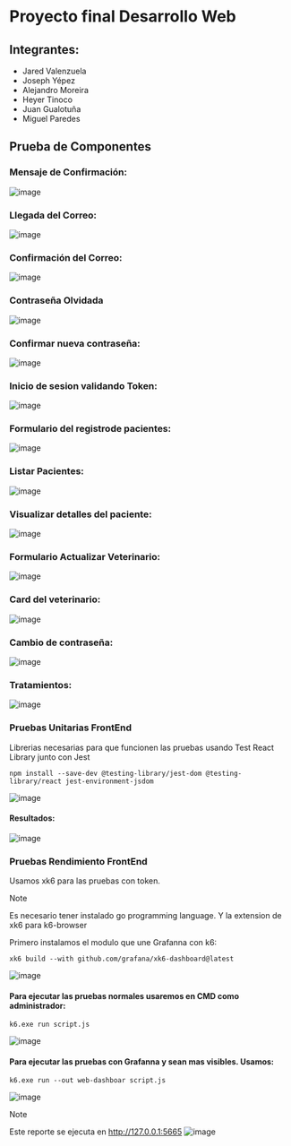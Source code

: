 # Proyecto final Desarrollo Web
## Integrantes: 
* Jared Valenzuela
* Joseph Yépez
* Alejandro Moreira
* Heyer Tinoco
* Juan Gualotuña
* Miguel Paredes

## Prueba de Componentes
### Mensaje de Confirmación:
![image](https://github.com/Miguel-Paredes/examen-final-web/assets/117741739/63ac09d8-f0ee-4b18-b3b9-65b223578a22)

### Llegada del Correo:
![image](https://github.com/Miguel-Paredes/examen-final-web/assets/117741739/bd5c7b4f-b337-43d4-a4da-8ea46dbfeeb1)

### Confirmación del Correo:
![image](https://github.com/Miguel-Paredes/examen-final-web/assets/117741739/578eed46-918e-4f09-8a63-b157e8d981aa)
### Contraseña Olvidada
![image](https://github.com/Miguel-Paredes/examen-final-web/assets/117741739/38cb87e1-7246-49c0-a851-8ab08899f424)
### Confirmar nueva contraseña:
![image](https://github.com/Miguel-Paredes/examen-final-web/assets/117741739/7dc66f50-95d8-452e-b908-8551aa1e057b)
### Inicio de sesion validando  Token:
![image](https://github.com/Miguel-Paredes/examen-final-web/assets/117741739/73bd1206-f89c-4de1-b7de-6e940d4d7523)
### Formulario del registrode pacientes:
![image](https://github.com/Miguel-Paredes/examen-final-web/assets/117741739/737d0433-3718-42c0-bb1f-2eeb921e639f)
### Listar Pacientes:
![image](https://github.com/Miguel-Paredes/examen-final-web/assets/117741739/161f7ce1-643c-4239-ba94-9e5d3f177007)
### Visualizar detalles del paciente:
![image](https://github.com/Miguel-Paredes/examen-final-web/assets/117741739/7ef87efe-d54d-4161-bfaa-b97c81ad4c6a)
### Formulario Actualizar Veterinario:
![image](https://github.com/Miguel-Paredes/examen-final-web/assets/117741739/3e1f5e89-ee73-42d7-adee-7b21dc16ea32)
### Card del veterinario:
![image](https://github.com/Miguel-Paredes/examen-final-web/assets/117741739/f7962f40-7ded-4b18-92dd-994118deeb52)
### Cambio de contraseña:
![image](https://github.com/Miguel-Paredes/examen-final-web/assets/117741739/67554543-61d0-41f1-a69c-2d14eb9cdae9)
### Tratamientos:
![image](https://github.com/Miguel-Paredes/examen-final-web/assets/117741739/e55f46ca-af0a-46c5-b8a8-89f5f7495fe1)

### Pruebas Unitarias FrontEnd
Librerias necesarias para que funcionen las pruebas usando Test React Library junto con Jest
```
npm install --save-dev @testing-library/jest-dom @testing-library/react jest-environment-jsdom
```
![image](https://github.com/Miguel-Paredes/examen-final-web/assets/117741739/831d86bb-36f1-46b4-aec5-ed01bf58b2e7)
#### Resultados: 
![image](https://github.com/Miguel-Paredes/examen-final-web/assets/117741739/a9452b1d-b0dd-44dd-997a-ecdc0e496d93)

### Pruebas Rendimiento FrontEnd
Usamos xk6 para las pruebas con token. 
> [!NOTE]
>
> Es necesario tener instalado go programming language. Y la extension de xk6 para k6-browser

Primero instalamos el modulo que une Grafanna con k6:
```
xk6 build --with github.com/grafana/xk6-dashboard@latest
```
![image](https://github.com/Miguel-Paredes/examen-final-web/assets/117741739/fe1e11d1-1de0-4c3d-a060-68dd6a12499c)

#### Para ejecutar las pruebas normales usaremos en CMD como administrador: 
```
k6.exe run script.js
```
![image](https://github.com/Miguel-Paredes/examen-final-web/assets/117741739/b963b04e-9775-4d05-8811-39e6a6b0ca88)
#### Para ejecutar las pruebas con Grafanna y sean mas visibles. Usamos: 

```
k6.exe run --out web-dashboar script.js
```
![image](https://github.com/Miguel-Paredes/examen-final-web/assets/117741739/efee21f0-7b86-47d0-a0b5-26ca74f54116)
> [!NOTE]
>
> Este reporte se ejecuta en http://127.0.0.1:5665
![image](https://github.com/Miguel-Paredes/examen-final-web/assets/117741739/18936351-abf4-45ec-9a30-f5f71cb03cd2)

